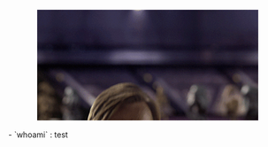 <p align="center"><img src="imgs/hello_there.gif"></p>
- `whoami` : test

<!-- Coding Stats -->

<!--START_SECTION:waka-->
<!--END_SECTION:waka-->
